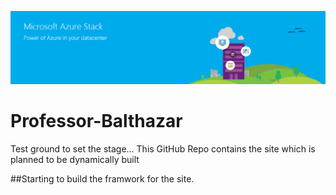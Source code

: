 ![banner](Images/AzureStackBanner.png)

# Professor-Balthazar
Test ground to set the stage...
This GitHub Repo contains the site which is planned to be dynamically built  

##Starting to build the framwork for the site.
